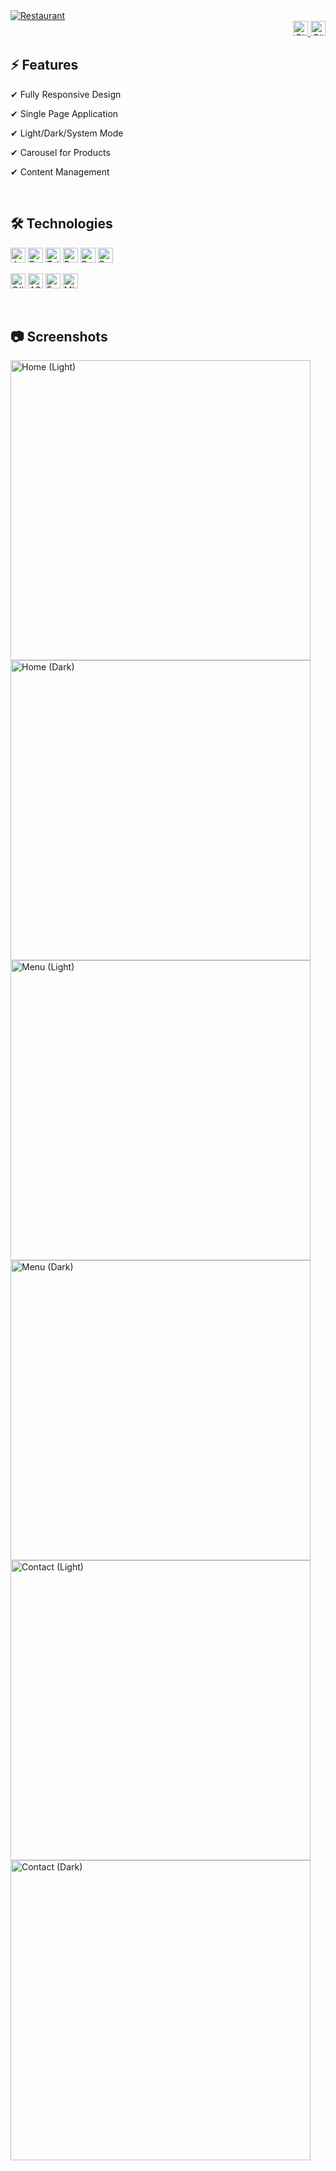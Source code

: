 [github-rawthul]: https://github.com/Rawthul
[github-ufuksnv]: https://github.com/ufuksnv

<a href="#-screenshots">
  <img alt="Restaurant" src="https://user-images.githubusercontent.com/67284445/201173965-fb7b4770-6aca-4eec-8f5c-805fc4166a79.png">
</a>
<div align="right">
  <a href="https://github.com/Rawthul">
    <img alt="GitHub Rawthul" height="24" src="https://img.shields.io/badge/Rawthul-0d1117?style=flat-square&logo=github">
  </a>
  <a href="https://github.com/ufuksnv">
    <img alt="GitHub ufuksnv" height="24" src="https://img.shields.io/badge/ufuksnv-0d1117?style=flat-square&logo=github">
  </a>
</div>

## ⚡️ Features
<p>✔ Fully Responsive Design</p>
<p>✔ Single Page Application</p>
<p>✔ Light/Dark/System Mode</p>
<p>✔ Carousel for Products</p>
<p>✔ Content Management</p>

<br>

## 🛠 Technologies
[<img alt="JavaScript" height="24" src="https://img.shields.io/badge/JavaScript-0d1117?style=flat-square&logo=javascript">][github-rawthul]
[<img alt="React" height="24" src="https://img.shields.io/badge/React-0d1117?style=flat-square&logo=react">][github-rawthul]
[<img alt="Tailwind" height="24" src="https://img.shields.io/badge/Tailwind-0d1117?style=flat-square&logo=tailwindcss">][github-rawthul]
[<img alt="Redux" height="24" src="https://img.shields.io/badge/Redux-0d1117?style=flat-square&logo=redux">][github-rawthul]
[<img alt="React Router" height="24" src="https://img.shields.io/badge/React%20Router-0d1117?style=flat-square&logo=reactrouter">][github-rawthul]
[<img alt="React Hook Form" height="24" src="https://img.shields.io/badge/React%20Hook%20Form-0d1117?style=flat-square&logo=reacthookform">][github-rawthul]

[<img alt="C#" height="24" src="https://img.shields.io/badge/C%23-0d1117?style=flat-square&logo=csharp">][github-ufuksnv]
[<img alt="ASP.NET Core" height="24" src="https://img.shields.io/badge/ASP.NET%20Core-0d1117?style=flat-square&logo=.net">][github-ufuksnv]
[<img alt="Entity Framework Core" height="24" src="https://img.shields.io/badge/Entity%20Framework%20Core-0d1117?style=flat-square&logo=.net">][github-ufuksnv]
[<img alt="Microsoft SQL Server" height="24" src="https://img.shields.io/badge/Microsoft%20SQL%20Server-0d1117?style=flat-square&logo=microsoftsqlserver">][github-ufuksnv]

<br>

## 📷 Screenshots
<div>
  <img alt="Home (Light)" width="480" src="https://user-images.githubusercontent.com/67284445/201116870-8c494d16-c64d-4d02-8e04-1649b34c7b25.png">
  <img alt="Home (Dark)" width="480" src="https://user-images.githubusercontent.com/67284445/201117074-a80437ca-d0d9-49ce-8c43-1c7999d1c680.png">
</div>
<div>
  <img alt="Menu (Light)" width="480" src="https://user-images.githubusercontent.com/67284445/201117108-2ba96a7c-b0d6-488c-a41a-85875fc60606.png">
  <img alt="Menu (Dark)" width="480" src="https://user-images.githubusercontent.com/67284445/201117134-3463ea67-e729-412d-bf2b-b0bf655b21ef.png">
</div>
<div>
  <img alt="Contact (Light)" width="480" src="https://user-images.githubusercontent.com/67284445/201117150-8f71d24a-f51b-4a4e-bd7c-41af31e77544.png">
  <img alt="Contact (Dark)" width="480" src="https://user-images.githubusercontent.com/67284445/201117167-1bbd6417-60ec-4a02-8b41-ace0321b6da6.png">
</div>
